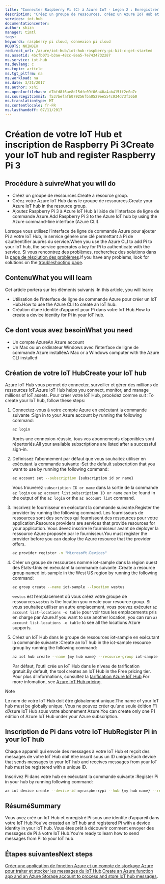 ```yaml
---
title: "Connecter Raspberry Pi (C) à Azure IoT - Leçon 2 : Enregistrer un appareil | Microsoft Docs"
description: "Créez un groupe de ressources, créez un Azure IoT Hub et inscrivez votre Pi dans Azure IoT Hub à l’aide de l’interface de ligne de commande Azure."
services: iot-hub
documentationcenter: 
author: shizn
manager: timtl
tags: 
keywords: raspberry pi cloud, connexion pi cloud
ROBOTS: NOINDEX
redirect_url: /azure/iot-hub/iot-hub-raspberry-pi-kit-c-get-started
ms.assetid: 4bcfb071-b3ae-48cc-8ea5-7e7434732287
ms.service: iot-hub
ms.devlang: c
ms.topic: article
ms.tgt_pltfrm: na
ms.workload: na
ms.date: 3/21/2017
ms.author: xshi
ms.openlocfilehash: d7bfd8f6ae8d15dfe09f06a40a4ab415ff2e0a7c
ms.sourcegitcommit: f537befafb079256fba0529ee554c034d73f36b0
ms.translationtype: MT
ms.contentlocale: fr-FR
ms.lasthandoff: 07/11/2017
---
```

# <a name="create-your-iot-hub-and-register-raspberry-pi-3"></a><span data-ttu-id="75711-104">Création de votre IoT Hub et inscription de Raspberry Pi 3</span><span class="sxs-lookup"><span data-stu-id="75711-104">Create your IoT hub and register Raspberry Pi 3</span></span>
## <a name="what-you-will-do"></a><span data-ttu-id="75711-105">Procédure à suivre</span><span class="sxs-lookup"><span data-stu-id="75711-105">What you will do</span></span>
* <span data-ttu-id="75711-106">Créez un groupe de ressources.</span><span class="sxs-lookup"><span data-stu-id="75711-106">Create a resource group.</span></span>
* <span data-ttu-id="75711-107">Créez votre Azure IoT Hub dans le groupe de ressources.</span><span class="sxs-lookup"><span data-stu-id="75711-107">Create your Azure IoT hub in the resource group.</span></span>
* <span data-ttu-id="75711-108">Ajoutez Raspberry Pi 3 à Azure IoT Hub à l’aide de l’interface de ligne de commande Azure.</span><span class="sxs-lookup"><span data-stu-id="75711-108">Add Raspberry Pi 3 to the Azure IoT hub by using the Azure command-line interface (Azure CLI).</span></span>

<span data-ttu-id="75711-109">Lorsque vous utilisez l’interface de ligne de commande Azure pour ajouter Pi à votre IoT Hub, le service génère une clé permettant à Pi de s’authentifier auprès du service.</span><span class="sxs-lookup"><span data-stu-id="75711-109">When you use the Azure CLI to add Pi to your IoT hub, the service generates a key for Pi to authenticate with the service.</span></span> <span data-ttu-id="75711-110">Si vous rencontrez des problèmes, recherchez des solutions dans la [page de résolution des problèmes](iot-hub-raspberry-pi-kit-c-troubleshooting.md).</span><span class="sxs-lookup"><span data-stu-id="75711-110">If you have any problems, look for solutions on the [troubleshooting page](iot-hub-raspberry-pi-kit-c-troubleshooting.md).</span></span>

## <a name="what-you-will-learn"></a><span data-ttu-id="75711-111">Contenu</span><span class="sxs-lookup"><span data-stu-id="75711-111">What you will learn</span></span>
<span data-ttu-id="75711-112">Cet article portera sur les éléments suivants :</span><span class="sxs-lookup"><span data-stu-id="75711-112">In this article, you will learn:</span></span>
* <span data-ttu-id="75711-113">Utilisation de l’interface de ligne de commande Azure pour créer un IoT Hub.</span><span class="sxs-lookup"><span data-stu-id="75711-113">How to use the Azure CLI to create an IoT hub.</span></span>
* <span data-ttu-id="75711-114">Création d’une identité d’appareil pour Pi dans votre IoT Hub.</span><span class="sxs-lookup"><span data-stu-id="75711-114">How to create a device identity for Pi in your IoT hub.</span></span>

## <a name="what-you-need"></a><span data-ttu-id="75711-115">Ce dont vous avez besoin</span><span class="sxs-lookup"><span data-stu-id="75711-115">What you need</span></span>
* <span data-ttu-id="75711-116">Un compte Azure</span><span class="sxs-lookup"><span data-stu-id="75711-116">An Azure account</span></span>
* <span data-ttu-id="75711-117">Un Mac ou un ordinateur Windows avec l’interface de ligne de commande Azure installée</span><span class="sxs-lookup"><span data-stu-id="75711-117">A Mac or a Windows computer with the Azure CLI installed</span></span>

## <a name="create-your-iot-hub"></a><span data-ttu-id="75711-118">Création de votre IoT Hub</span><span class="sxs-lookup"><span data-stu-id="75711-118">Create your IoT hub</span></span>
<span data-ttu-id="75711-119">Azure IoT Hub vous permet de connecter, surveiller et gérer des millions de ressources IoT.</span><span class="sxs-lookup"><span data-stu-id="75711-119">Azure IoT Hub helps you connect, monitor, and manage millions of IoT assets.</span></span> <span data-ttu-id="75711-120">Pour créer votre IoT Hub, procédez comme suit :</span><span class="sxs-lookup"><span data-stu-id="75711-120">To create your IoT hub, follow these steps:</span></span>

1. <span data-ttu-id="75711-121">Connectez-vous à votre compte Azure en exécutant la commande suivante :</span><span class="sxs-lookup"><span data-stu-id="75711-121">Sign in to your Azure account by running the following command:</span></span>

   ```bash
   az login
   ```

   <span data-ttu-id="75711-122">Après une connexion réussie, tous vos abonnements disponibles sont répertoriés.</span><span class="sxs-lookup"><span data-stu-id="75711-122">All your available subscriptions are listed after a successful sign-in.</span></span>

2. <span data-ttu-id="75711-123">Définissez l’abonnement par défaut que vous souhaitez utiliser en exécutant la commande suivante :</span><span class="sxs-lookup"><span data-stu-id="75711-123">Set the default subscription that you want to use by running the following command:</span></span>

   ```bash
   az account set --subscription {subscription id or name}
   ```

   <span data-ttu-id="75711-124">Vous trouverez `subscription ID or name` dans la sortie de la commande `az login` ou `az account list`.</span><span class="sxs-lookup"><span data-stu-id="75711-124">`subscription ID or name` can be found in the output of the `az login` or the `az account list` command.</span></span>

3. <span data-ttu-id="75711-125">Inscrivez le fournisseur en exécutant la commande suivante.</span><span class="sxs-lookup"><span data-stu-id="75711-125">Register the provider by running the following command.</span></span> <span data-ttu-id="75711-126">Les fournisseurs de ressources sont des services qui fournissent des ressources pour votre application.</span><span class="sxs-lookup"><span data-stu-id="75711-126">Resource providers are services that provide resources for your application.</span></span> <span data-ttu-id="75711-127">Vous devez inscrire le fournisseur avant de déployer la ressource Azure proposée par le fournisseur.</span><span class="sxs-lookup"><span data-stu-id="75711-127">You must register the provider before you can deploy the Azure resource that the provider offers.</span></span>

   ```bash
   az provider register -n "Microsoft.Devices"
   ```
4. <span data-ttu-id="75711-128">Créer un groupe de ressources nommé iot-sample dans la région ouest des États-Unis en exécutant la commande suivante :</span><span class="sxs-lookup"><span data-stu-id="75711-128">Create a resource group named iot-sample in the West US region by running the following command:</span></span>

   ```bash
   az group create --name iot-sample --location westus
   ```

   <span data-ttu-id="75711-129">`westus` est l’emplacement où vous créez votre groupe de ressources.</span><span class="sxs-lookup"><span data-stu-id="75711-129">`westus` is the location you create your resource group.</span></span> <span data-ttu-id="75711-130">Si vous souhaitez utiliser un autre emplacement, vous pouvez exécuter `az account list-locations -o table` pour voir tous les emplacements pris en charge par Azure.</span><span class="sxs-lookup"><span data-stu-id="75711-130">If you want to use another location, you can run `az account list-locations -o table` to see all the locations Azure supports.</span></span>
 
5. <span data-ttu-id="75711-131">Créez un IoT Hub dans le groupe de ressources iot-sample en exécutant la commande suivante :</span><span class="sxs-lookup"><span data-stu-id="75711-131">Create an IoT hub in the iot-sample resource group by running the following command:</span></span>

   ```bash
   az iot hub create --name {my hub name} --resource-group iot-sample
   ```

   <span data-ttu-id="75711-132">Par défaut, l’outil crée un IoT Hub dans le niveau de tarification gratuit.</span><span class="sxs-lookup"><span data-stu-id="75711-132">By default, the tool creates an IoT Hub in the Free pricing tier.</span></span> <span data-ttu-id="75711-133">Pour plus d’informations, consultez la [tarification Azure IoT Hub](https://azure.microsoft.com/pricing/details/iot-hub/).</span><span class="sxs-lookup"><span data-stu-id="75711-133">For more infomation, see [Azure IoT Hub pricing](https://azure.microsoft.com/pricing/details/iot-hub/).</span></span>

> [!NOTE]
> <span data-ttu-id="75711-134">Le nom de votre IoT Hub doit être globalement unique.</span><span class="sxs-lookup"><span data-stu-id="75711-134">The name of your IoT hub must be globally unique.</span></span> <span data-ttu-id="75711-135">Vous ne pouvez créer qu’une seule édition F1 d’Azure IoT Hub sous votre abonnement Azure.</span><span class="sxs-lookup"><span data-stu-id="75711-135">You can create only one F1 edition of Azure IoT Hub under your Azure subscription.</span></span>

## <a name="register-pi-in-your-iot-hub"></a><span data-ttu-id="75711-136">Inscription de Pi dans votre IoT Hub</span><span class="sxs-lookup"><span data-stu-id="75711-136">Register Pi in your IoT hub</span></span>
<span data-ttu-id="75711-137">Chaque appareil qui envoie des messages à votre IoT Hub et reçoit des messages de votre IoT Hub doit être inscrit sous un ID unique.</span><span class="sxs-lookup"><span data-stu-id="75711-137">Each device that sends messages to your IoT hub and receives messages from your IoT hub must be registered with a unique ID.</span></span>

<span data-ttu-id="75711-138">Inscrivez Pi dans votre hub en exécutant la commande suivante :</span><span class="sxs-lookup"><span data-stu-id="75711-138">Register Pi in your hub by running following command:</span></span>

```bash
az iot device create --device-id myraspberrypi --hub {my hub name} --resource-group iot-sample
```

## <a name="summary"></a><span data-ttu-id="75711-139">Résumé</span><span class="sxs-lookup"><span data-stu-id="75711-139">Summary</span></span>
<span data-ttu-id="75711-140">Vous avez créé un IoT Hub et enregistré Pi sous une identité d’appareil dans votre IoT Hub.</span><span class="sxs-lookup"><span data-stu-id="75711-140">You've created an IoT hub and registered Pi with a device identity in your IoT hub.</span></span> <span data-ttu-id="75711-141">Vous êtes prêt à découvrir comment envoyer des messages de Pi à votre IoT Hub.</span><span class="sxs-lookup"><span data-stu-id="75711-141">You're ready to learn how to send messages from Pi to your IoT hub.</span></span>

## <a name="next-steps"></a><span data-ttu-id="75711-142">Étapes suivantes</span><span class="sxs-lookup"><span data-stu-id="75711-142">Next steps</span></span>
<span data-ttu-id="75711-143">[Créer une application de fonction Azure et un compte de stockage Azure pour traiter et stocker les messages du IoT Hub](iot-hub-raspberry-pi-kit-c-lesson3-deploy-resource-manager-template.md).</span><span class="sxs-lookup"><span data-stu-id="75711-143">[Create an Azure function app and an Azure Storage account to process and store IoT hub messages](iot-hub-raspberry-pi-kit-c-lesson3-deploy-resource-manager-template.md).</span></span>

